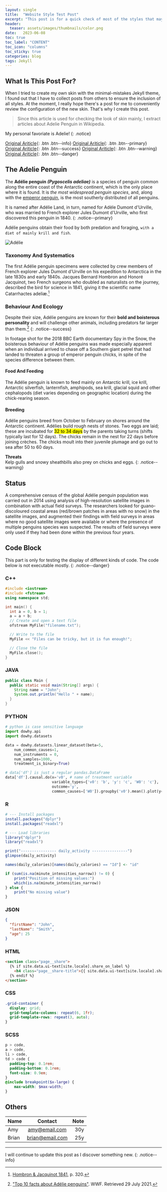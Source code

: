 ```yaml
---
layout: single
title:  "Website Style Test Post"
excerpt: "This post is for a quick check of most of the styles that may appear in an article"
header:
  teaser: assets/images/thumbnails/color.png
date:   2023-06-08
toc: true
toc_label: "CONTENT"
toc_icon: "columns"
toc_sticky: true
categories: blog
tags: Jekyll
---
```

## What Is This Post For? 
When I tried to create my own skin with the minimal-mistakes Jekyll theme, I found out that I have to collect posts from others to ensure the inclusion of all styles. At the moment, I really hope there's a post for me to conveniently review the configuration of the new skin. That's why I create this post.

>Since this article is used for checking the look of skin mainly, I extract articles about Adelie Penguin in Wikipedia.

My personal favoriate is Adelie!
{: .notice}

[Original Ariticle](https://en.wikipedia.org/wiki/Ad%C3%A9lie_penguin){: .btn .btn--info}
[Original Ariticle](https://en.wikipedia.org/wiki/Ad%C3%A9lie_penguin){: .btn .btn--primary}
[Original Ariticle](https://en.wikipedia.org/wiki/Ad%C3%A9lie_penguin){: .btn .btn--success}
[Original Ariticle](https://en.wikipedia.org/wiki/Ad%C3%A9lie_penguin){: .btn .btn--warning}
[Original Ariticle](https://en.wikipedia.org/wiki/Ad%C3%A9lie_penguin){: .btn .btn--danger}


## The Adelie Penguin
The **Adélie penguin** ***(Pygoscelis adeliae)*** is a species of penguin common along the entire coast of the Antarctic continent, which is the only place where it is found. It is *the most widespread penguin species*, and, along with the [emperor penguin](https://en.wikipedia.org/wiki/Emperor_penguin), is the most southerly distributed of all penguins. 

It is named after Adélie Land, in turn, named for Adèle Dumont d'Urville, who was married to French explorer Jules Dumont d'Urville, who first discovered this penguin in 1840. 
{: .notice--primary}

Adélie penguins obtain their food by both predation and foraging, `with a diet of mainly krill and fish`.

![Adélie](https://upload.wikimedia.org/wikipedia/commons/thumb/e/e3/Hope_Bay-2016-Trinity_Peninsula%E2%80%93Ad%C3%A9lie_penguin_%28Pygoscelis_adeliae%29_04.jpg/1280px-Hope_Bay-2016-Trinity_Peninsula%E2%80%93Ad%C3%A9lie_penguin_%28Pygoscelis_adeliae%29_04.jpg)

### Taxonomy And Systematics
The first Adélie penguin specimens were collected by crew members of French explorer Jules Dumont d'Urville on his expedition to Antarctica in the late 1830s and early 1840s. Jacques Bernard Hombron and Honoré Jacquinot, two French surgeons who doubled as naturalists on the journey, described the bird for science in 1841, giving it the scientific name Catarrhactes adeliæ.[^1]

[^1]: [Hombron & Jacquinot 1841](https://en.wikipedia.org/wiki/Ad%C3%A9lie_penguin#CITEREFHombronJacquinot1841), p. 320.

### Behaviour And Ecology
Despite their size, Adélie penguins are known for their **bold and boisterous personality** and will challenge other animals, including predators far larger than them.[^2]
{: .notice--success}

[^2]:  ["Top 10 facts about Adélie penguins"](https://www.wwf.org.uk/learn/fascinating-facts/adelie-penguins). WWF. Retrieved 29 July 2021.

In footage shot for the 2018 BBC Earth documentary Spy in the Snow, the boisterous behaviour of Adélie penguins was made especially apparent when an individual arrived to chase off a Southern giant petrel that had landed to threaten a group of emperor penguin chicks, in spite of the species difference between them.

#### Food And Feeding
The Adélie penguin is known to feed mainly on Antarctic krill, ice krill, Antarctic silverfish, lanternfish, amphipods, sea krill, glacial squid and other cephalopods (diet varies depending on geographic location) during the chick-rearing season.

#### Breeding
Adélie penguins breed from October to February on shores around the Antarctic continent. Adélies build rough nests of stones. Two eggs are laid; these are incubated for <mark>32 to 34 days</mark> by the parents taking turns (shifts typically last for 12 days). The chicks remain in the nest for 22 days before joining crèches. The chicks moult into their juvenile plumage and go out to sea after 50 to 60 days.

**Threats**\
Kelp gulls and snowy sheathbills also prey on chicks and eggs.
{: .notice--warning}


## Status
A comprehensive census of the global Adélie penguin population was carried out in 2014 using analysis of high-resolution satellite images in combination with actual field surveys. The researchers looked for guano-discoloured coastal areas (red/brown patches in areas with no snow) in the satellite images, and augmented their findings with field surveys in areas where no good satellite images were available or where the presence of multiple penguins species was suspected. The results of field surveys were only used if they had been done within the previous four years.


## Code Block

<i class="fas fa-exclamation-triangle"></i> This part is only for testing the display of different kinds of code. The code below is not executable mostly.
{: .notice--danger}

### C++
```c++
#include <iostream>
#include <fstream>
using namespace std;

int main() {
  int a = 0, b = 1;
  a = a + b;
  // Create and open a text file
  ofstream MyFile("filename.txt");

  // Write to the file
  MyFile << "Files can be tricky, but it is fun enough!";

  // Close the file
  MyFile.close();
}
```
### JAVA
```java
public class Main {
  public static void main(String[] args) {
    String name = "John";
    System.out.println("Hello " + name);
  }
}
```
### PYTHON
```python
# python is case sensitive language
import dowhy.api
import dowhy.datasets

data = dowhy.datasets.linear_dataset(beta=5,
    num_common_causes=1,
    num_instruments = 0,
    num_samples=1000,
    treatment_is_binary=True)

# data['df'] is just a regular pandas.DataFrame
data['df'].causal.do(x='v0', # name of treatment variable
                     variable_types={'v0': 'b', 'y': 'c', 'W0': 'c'},
                     outcome='y',
                     common_causes=['W0']).groupby('v0').mean().plot(y='y', kind='bar')
```
### R
```R
# --- Install packages
install.packages("dplyr")
install.packages("readxl")

# --- Load libraries
library("dplyr")
library("readxl")

print("---------------- daily_activity ----------------")
glimpse(daily_activity)

names(daily_calories)[names(daily_calories) == "Id"] <- "id"

if (sum(is.na(minute_intensities_narrow)) != 0) {
    print("Position of missing values:")
    which(is.na(minute_intensities_narrow))
} else {
    print("No missing value")
}

```
### JSON
```json
{
  "firstName": "John",
  "lastName": "Smith",
  "age": 25
}
```
### HTML
```html
<section class="page__share">
  {% if site.data.ui-text[site.locale].share_on_label %}
    <h4 class="page__share-title">{{ site.data.ui-text[site.locale].share_on_label | default: "Share on" }}</h4>
  {% endif %}
</section>
```
### CSS
```css
.grid-container {
  display: grid;
  grid-template-columns: repeat(6, 1fr);
  grid-template-rows: repeat(3, auto);
}
```
### SCSS
```scss
p > code,
a > code,
li > code,
td > code {
  padding-top: 0.1rem;
  padding-bottom: 0.1rem;
  font-size: 0.9em;
}
@include breakpoint($x-large) {
    max-width: $max-width;
}
```
## Others

| Name        | Contact           | Note  |
| :---        |    :----:         |  ---: |
| Amy         | <amy@email.com>   | 30y   |
| Brian       | <brian@email.com> | 25y   |


---
I will continue to update this post as I discover something new.
{: .notice--info}
